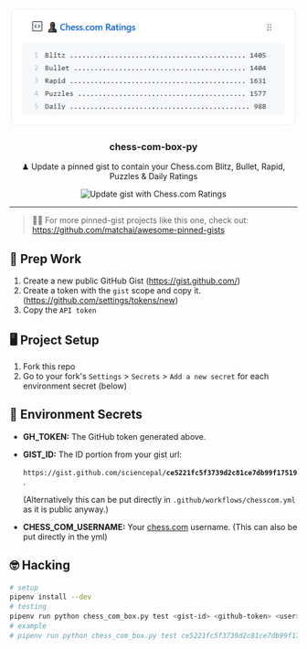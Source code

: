 <p align='center'>
  <img src="art/chess-com-box.png">
  <h3 align="center">chess-com-box-py</h3>
  <p align="center">♟︎ Update a pinned gist to contain your Chess.com Blitz, Bullet, Rapid, Puzzles & Daily Ratings</p>
  <p align="center">
    <img src="https://github.com/sciencepal/chess-com-box-py/workflows/Update%20gist%20with%20Chess.com%20Ratings/badge.svg?branch=master" alt="Update gist with Chess.com Ratings">
  </p>
</p>

---

> 📌✨ For more pinned-gist projects like this one, check out: https://github.com/matchai/awesome-pinned-gists

## 🎒 Prep Work

1. Create a new public GitHub Gist (https://gist.github.com/)
2. Create a token with the `gist` scope and copy it. (https://github.com/settings/tokens/new)
3. Copy the `API token`

## 🖥 Project Setup

1. Fork this repo
2. Go to your fork's `Settings` > `Secrets` > `Add a new secret` for each environment secret (below)

## 🤫 Environment Secrets

- **GH_TOKEN:** The GitHub token generated above.
- **GIST_ID:** The ID portion from your gist url:

  `https://gist.github.com/sciencepal/`**`ce5221fc5f3739d2c81ce7db99f17519`**.

  (Alternatively this can be put directly in `.github/workflows/chesscom.yml` as it is public anyway.)
- **CHESS_COM_USERNAME:** Your [chess.com](https://chess.com) username. (This can also be put directly in the yml)

## 🤓 Hacking

```bash
# setup
pipenv install --dev
# testing
pipenv run python chess_com_box.py test <gist-id> <github-token> <user>
# example
# pipenv run python chess_com_box.py test ce5221fc5f3739d2c81ce7db99f17519 cf9181618bf1618253d17161843f71a2bb161850 sciencepal
```
